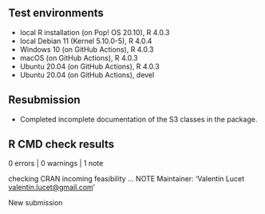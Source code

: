 ## Test environments
* local R installation (on Pop! OS 20.10), R 4.0.3
* local Debian 11 (Kernel 5.10.0-5), R 4.0.4
* Windows 10 (on GitHub Actions), R 4.0.3
* macOS (on GitHub Actions), R 4.0.3
* Ubuntu 20.04 (on GitHub Actions), R 4.0.3
* Ubuntu 20.04 (on GitHub Actions), devel

## Resubmission
* Completed incomplete documentation of the S3 classes in the package.

## R CMD check results

0 errors | 0 warnings | 1 note

checking CRAN incoming feasibility ... NOTE
Maintainer: ‘Valentin Lucet <valentin.lucet@gmail.com>’
  
New submission

